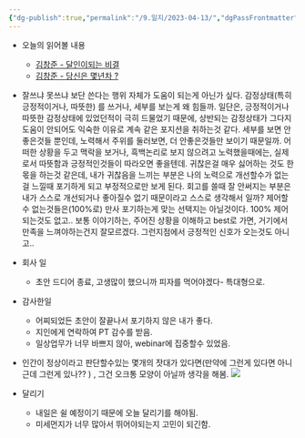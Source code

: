 ```yaml
---
{"dg-publish":true,"permalink":"/9.일지/2023-04-13/","dgPassFrontmatter":true}
---
```


- 오늘의 읽어볼 내용
	- [김창준 - 달인이되는 비결](http://agile.egloos.com/5612585)
	- [김창준 - 당신은 몇년차 ?](https://docs.google.com/document/d/e/2PACX-1vQH_PVLd3i6jmbtC90rYJTlBRw-y_Vit3aOytecTgDF_5xhs3g_eSGjE-sf7t7_gspJ3KwZRd59Nq21/pub)
- 잘쓰냐 못쓰냐 보단 쓴다는 행위 자체가 도움이 되는게 아닌가 싶다.
  감정상태(특히 긍정적이거나, 따뜻한) 를 쓰거나, 세부를 보는게 왜 힘들까. 일단은, 긍정적이거나 따뜻한 감정상태에 있었던적이 극히 드물었기 때문에, 상반되는 감정상태가 그다지 도움이 안되어도 익숙한 이유로 계속 같은 포지션을 취하는것 같다. 세부를 보면 안좋은것들 뿐인데, 노력해서 주위를 둘러보면, 더 안좋은것들만 보이기 때문일까. 어떠한 상황을 두고 맥락을 보거나, 흑백논리로 보지 않으려고 노력했을때에는, 실제로서 따뜻함과 긍정적인것들이 따라오면 좋을텐데. 귀찮은걸 매우 싫어하는 것도 한몫을 하는것 같은데, 내가 귀찮음을 느끼는 부분은 나의 노력으로 개선할수가 없는걸 느낄때 포기하게 되고 부정적으로만 보게 된다. 회고를 쓸때 잘 안써지는 부분은 내가 스스로 개선되거나 좋아질수 없기 때문이라고 스스로 생각해서 일까? 제어할수 없는것들은(100%로) 만사 포기하는게 맞는 선택지는 아닐것이다. 100% 제어되는것도 없고..
  보통 이야기하는, 주어진 상황을 이해하고 best로 가면, 거기에서 만족을 느껴야하는건지 잘모르겠다. 그런지점에서 긍정적인 신호가 오는것도 아니고..

- 회사 일
	- 초안 드디어 종료, 고생많이 했으니까 피자를 먹어야겠다- 특대형으로.

- 감사한일
	- 어찌되었든 초안이 잘끝나서 포기하지 않은 내가 좋다.
	- 지인에게 연락하여 PT 감수를 받음. 
	- 일상업무가 너무 바쁘지 않아, webinar에 집중할수 있었음.
	  
- 인간이 정상이라고 판단할수있는 몇개의 잣대가 있다면(만약에 그런게 있다면 아니 근데 그런게 있나?? ) , 그건 오크통 모양이 아닐까 생각을 해봄.
   ![](https://i.imgur.com/6zOaeFd.png)

- 달리기
	- 내일은 쉴 예정이기 때문에 오늘 달리기를 해야됨.
	- 미세먼지가 너무 많아서 뛰어야되는지 고민이 되긴함.